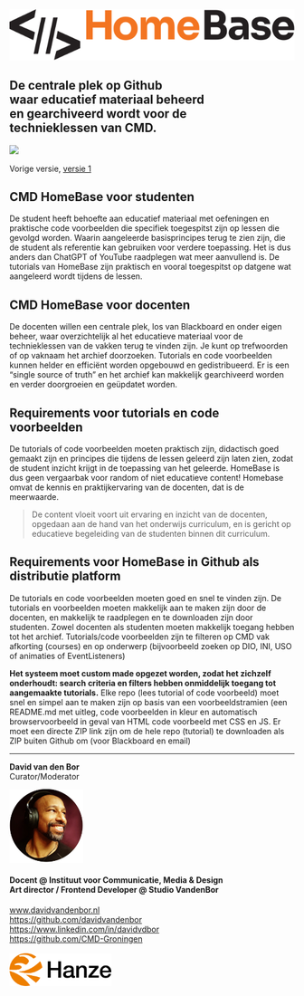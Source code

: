 <img src="https://github.com/CMD-Groningen/.github/blob/main/homebase-logo.svg" style="width:600px">

## De centrale plek op Github <br> waar educatief materiaal beheerd <br>en gearchiveerd wordt voor de<br> technieklessen van CMD.

<a href="https://cmd-groningen.github.io/homebase"><img src="https://github.com/CMD-Groningen/homebase/blob/main/images/naar-archief.svg" style="width:360px"></a>

Vorige versie, [versie 1](https://cmd-groningen.github.io/homebase/index_thumbnails)

## CMD HomeBase voor studenten

De student heeft behoefte aan educatief materiaal met oefeningen en praktische code voorbeelden die specifiek toegespitst zijn op lessen die gevolgd worden. Waarin aangeleerde basisprincipes terug te zien zijn, die de student als referentie kan gebruiken voor verdere toepassing. Het is dus anders dan ChatGPT of YouTube raadplegen wat meer aanvullend is. De tutorials van HomeBase zijn praktisch en vooral toegespitst op datgene wat aangeleerd wordt tijdens de lessen.

## CMD HomeBase voor docenten

De docenten willen een centrale plek, los van Blackboard en onder eigen beheer, waar overzichtelijk al het educatieve materiaal voor de technieklessen van de vakken terug te vinden zijn. Je kunt op trefwoorden of op vaknaam het archief doorzoeken. Tutorials en code voorbeelden kunnen helder en efficiënt worden opgebouwd en gedistribueerd. Er is een “single source of truth” en het archief kan makkelijk gearchiveerd worden en verder doorgroeien en geüpdatet worden.

## Requirements voor tutorials en code voorbeelden

De tutorials of code voorbeelden moeten praktisch zijn, didactisch goed gemaakt zijn en principes die tijdens de lessen geleerd zijn laten zien, zodat de student inzicht krijgt in de toepassing van het geleerde. HomeBase is dus geen vergaarbak voor random of niet educatieve content! Homebase omvat de kennis en praktijkervaring van de docenten, dat is de meerwaarde.

> De content vloeit voort uit ervaring en inzicht van de docenten, opgedaan aan de hand van het onderwijs curriculum, en is gericht op educatieve begeleiding van de studenten binnen dit curriculum.

## Requirements voor HomeBase in Github als distributie platform

De tutorials en code voorbeelden moeten goed en snel te vinden zijn. De tutorials en voorbeelden moeten makkelijk aan te maken zijn door de docenten, en makkelijk te raadplegen en te downloaden zijn door studenten. Zowel docenten als studenten moeten makkelijk toegang hebben tot het archief. Tutorials/code voorbeelden zijn te filteren op CMD vak afkorting (courses) en op onderwerp (bijvoorbeeld zoeken op DIO, INI, USO of animaties of EventListeners) 

**Het systeem moet custom made opgezet worden, zodat het zichzelf onderhoudt: search criteria en filters hebben onmiddelijk toegang tot aangemaakte tutorials.** Elke repo (lees tutorial of code voorbeeld) moet snel en simpel aan te maken zijn op basis van een voorbeeldstramien (een README.md met uitleg, code voorbeelden in kleur en automatisch browservoorbeeld in geval van HTML code voorbeeld met CSS en JS. Er moet een directe ZIP link zijn om de hele repo (tutorial) te downloaden als ZIP buiten Github om (voor Blackboard en email)


<hr>

**David van den Bor** <br>
Curator/Moderator

<img src="https://github.com/CMD-Groningen/.github/blob/main/davidvandenbor-rond.png" style="width:130px">

#### Docent @ Instituut voor Communicatie, Media & Design <br> Art director / Frontend Developer @ Studio VandenBor
www.davidvandenbor.nl <br>
https://github.com/davidvandenbor <br>
https://www.linkedin.com/in/davidvdbor <br>
https://github.com/CMD-Groningen <br><br>
<img src="https://github.com/CMD-Groningen/.github/blob/main/hanze-logo.svg" style="width:180px">

